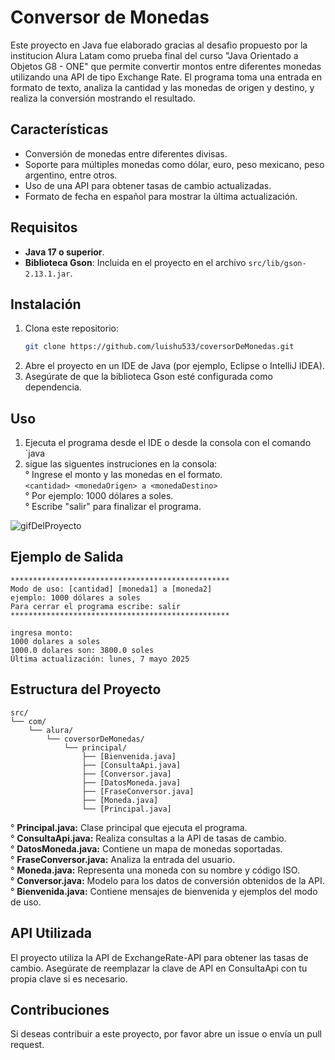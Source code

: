 # Conversor de Monedas

Este proyecto en Java fue elaborado gracias al desafio propuesto por la institucion Alura Latam como prueba final del 
curso "Java Orientado a Objetos G8 - ONE" que permite convertir montos entre diferentes monedas utilizando una API de 
tipo Exchange Rate. El programa toma una entrada en formato de texto, analiza la cantidad y las monedas de origen y 
destino, y realiza la conversión mostrando el resultado.

## Características

- Conversión de monedas entre diferentes divisas.
- Soporte para múltiples monedas como dólar, euro, peso mexicano, peso argentino, entre otros.
- Uso de una API para obtener tasas de cambio actualizadas.
- Formato de fecha en español para mostrar la última actualización.

## Requisitos

- **Java 17 o superior**.
- **Biblioteca Gson**: Incluida en el proyecto en el archivo `src/lib/gson-2.13.1.jar`.

## Instalación

1. Clona este repositorio:
   ```bash
   git clone https://github.com/luishu533/coversorDeMonedas.git
2. Abre el proyecto en un IDE de Java (por ejemplo, Eclipse o IntelliJ IDEA).
3. Asegúrate de que la biblioteca Gson esté configurada como dependencia.

## Uso
1. Ejecuta el programa desde el IDE o desde la consola con el comando `java
2. sigue las siguentes instruciones en la consola:  
    ° Ingrese el monto y las monedas en el formato.  
     `<cantidad> <monedaOrigen> a <monedaDestino>`  
    ° Por ejemplo: 1000 dólares a soles.  
    ° Escribe "salir" para finalizar el programa.
   
![gifDelProyecto](https://github.com/user-attachments/assets/cd3bf2ee-1470-492c-aab5-4e2676fc37de)

## Ejemplo de Salida
    *************************************************
    Modo de uso: [cantidad] [moneda1] a [moneda2]
    ejemplo: 1000 dólares a soles
    Para cerrar el programa escribe: salir
    *************************************************

    ingresa monto: 
    1000 dolares a soles
    1000.0 dolares son: 3800.0 soles
    Última actualización: lunes, 7 mayo 2025  

## Estructura del Proyecto
    src/
    └── com/
        └── alura/
            └── coversorDeMonedas/
                └── principal/
                    ├── [Bienvenida.java]
                    ├── [ConsultaApi.java]
                    ├── [Conversor.java]
                    ├── [DatosMoneda.java]
                    ├── [FraseConversor.java]
                    ├── [Moneda.java]
                    └── [Principal.java]

° **Principal.java:** Clase principal que ejecuta el programa.  
° **ConsultaApi.java:** Realiza consultas a la API de tasas de cambio.  
° **DatosMoneda.java:** Contiene un mapa de monedas soportadas.  
° **FraseConversor.java:** Analiza la entrada del usuario.  
° **Moneda.java:** Representa una moneda con su nombre y código ISO.  
° **Conversor.java:** Modelo para los datos de conversión obtenidos de la API.   
° **Bienvenida.java:** Contiene mensajes de bienvenida y ejemplos del modo de uso.

## API Utilizada
El proyecto utiliza la API de ExchangeRate-API para obtener las tasas de cambio. Asegúrate de reemplazar la clave 
de API en ConsultaApi con tu propia clave si es necesario.

## Contribuciones
Si deseas contribuir a este proyecto, por favor abre un issue o envía un pull request.


